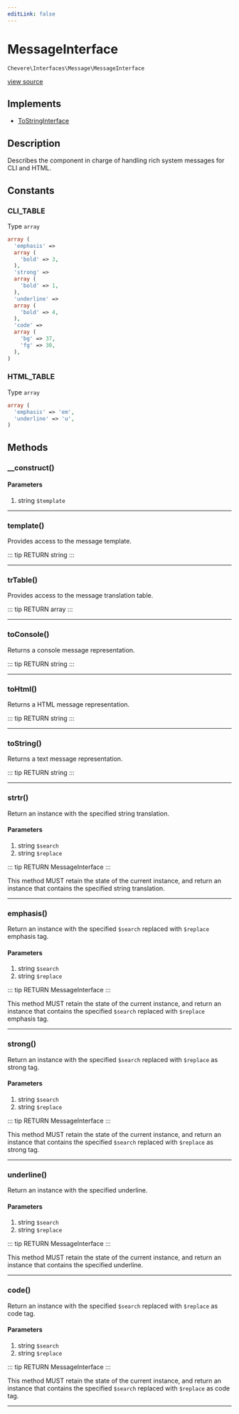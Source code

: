 ```yaml
---
editLink: false
---
```


# MessageInterface

`Chevere\Interfaces\Message\MessageInterface`

[view source](https://github.com/chevere/chevere/blob/master/interfaces/Message/MessageInterface.php)

## Implements

- [ToStringInterface](../To/ToStringInterface.md)

## Description

Describes the component in charge of handling rich system messages for CLI and HTML.

## Constants

### CLI_TABLE

Type `array`

```php
array (
  'emphasis' => 
  array (
    'bold' => 3,
  ),
  'strong' => 
  array (
    'bold' => 1,
  ),
  'underline' => 
  array (
    'bold' => 4,
  ),
  'code' => 
  array (
    'bg' => 37,
    'fg' => 30,
  ),
)
```

### HTML_TABLE

Type `array`

```php
array (
  'emphasis' => 'em',
  'underline' => 'u',
)
```

## Methods

### __construct()

#### Parameters

1. string `$template`

---

### template()

Provides access to the message template.

::: tip RETURN
string
:::

---

### trTable()

Provides access to the message translation table.

::: tip RETURN
array
:::

---

### toConsole()

Returns a console message representation.

::: tip RETURN
string
:::

---

### toHtml()

Returns a HTML message representation.

::: tip RETURN
string
:::

---

### toString()

Returns a text message representation.

::: tip RETURN
string
:::

---

### strtr()

Return an instance with the specified string translation.

#### Parameters

1. string `$search`
2. string `$replace`

::: tip RETURN
MessageInterface
:::

This method MUST retain the state of the current instance, and return
an instance that contains the specified string translation.

---

### emphasis()

Return an instance with the specified `$search` replaced with `$replace` emphasis tag.

#### Parameters

1. string `$search`
2. string `$replace`

::: tip RETURN
MessageInterface
:::

This method MUST retain the state of the current instance, and return
an instance that contains the specified `$search` replaced with `$replace` emphasis tag.

---

### strong()

Return an instance with the specified `$search` replaced with `$replace` as strong tag.

#### Parameters

1. string `$search`
2. string `$replace`

::: tip RETURN
MessageInterface
:::

This method MUST retain the state of the current instance, and return
an instance that contains the specified `$search` replaced with `$replace` as strong tag.

---

### underline()

Return an instance with the specified underline.

#### Parameters

1. string `$search`
2. string `$replace`

::: tip RETURN
MessageInterface
:::

This method MUST retain the state of the current instance, and return
an instance that contains the specified underline.

---

### code()

Return an instance with the specified `$search` replaced with `$replace` as code tag.

#### Parameters

1. string `$search`
2. string `$replace`

::: tip RETURN
MessageInterface
:::

This method MUST retain the state of the current instance, and return
an instance that contains the specified `$search` replaced with `$replace` as code tag.

---
